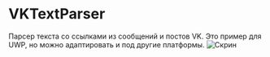 # VKTextParser
Парсер текста со ссылками из сообщений и постов VK.
Это пример для UWP, но можно адаптировать и под другие платформы.
![Скрин](https://sun9-44.userapi.com/impg/95DRX5YjyRsmTntpYYWw9bYxyKIlJGc0B_f5uA/K34AJ4LyXmY.jpg?size=802x634&quality=96&proxy=1&sign=f5cfcbc834f078b73f3cf9be8fce89ec)
